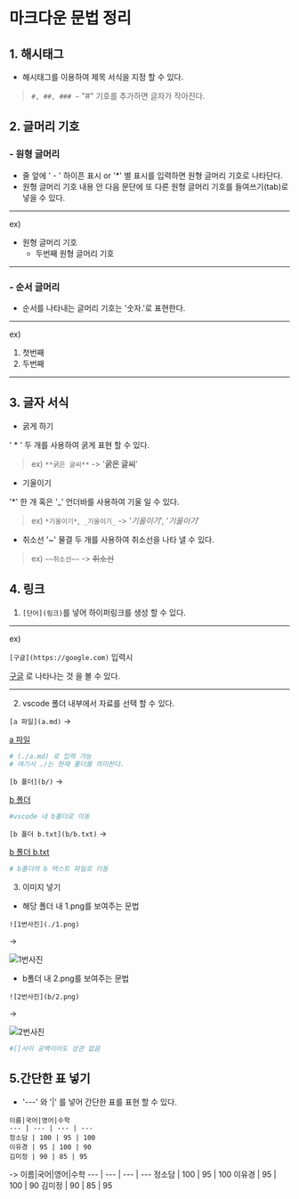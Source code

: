 # 마크다운 문법 정리

## 1. 해시태그
- 해시태그를 이용하여 제목 서식을 지정 할 수 있다.
> `#, ##, ### ~` "#" 기호를 추가하면 글자가 작아진다.

## 2. 글머리 기호
### - 원형 글머리
-   줄 앞에 ' - ' 하이픈 표시 or '*' 별 표시를 입력하면 원형 글머리 기호로 나타단다.
- 원형 글머리 기호 내용 안 다음 문단에 또 다른 원형 글머리 기호를 들여쓰기(tab)로 넣을 수 있다.
---

ex)  
- 원형 글머리 기호
    - 두번째 원형 글머리 기호

---
### - 순서 글머리
- 순서를 나타내는 글머리 기호는 '숫자.'로 표현한다.

---
ex)
1. 첫번째 
2. 두번째
---



## 3. 글자 서식
- 굵게 하기

' * ' 두 개를 사용하여 굵게 표현 할 수 있다.
> ex) ```**굵은 글씨**``` -> '**굵은 글씨**'
- 기울이기

'*' 한 개 혹은 '_' 언더바를 사용하여 기울 일 수 있다.
> ex) ```*기울이기*```,``` _기울이기_``` -> '*기울이기*', '_기울이기_'

- 취소선
'~' 물결 두 개를 사용하여 취소선을 나타 낼 수 있다.
> ex) ```~~취소선~~```  ->  ~~취소선~~

## 4. 링크
1. ```[단어](링크)```를 넣어 하이퍼링크를 생성 할 수 있다.  
---
ex) 

```[구글](https://google.com)``` 입력시

[구글](https://google.com) 로 나타나는 것 을 볼 수 있다.

---
2. vscode 폴더 내부에서 자료를 선택 할 수 있다.

```[a 파일](a.md)``` -> 

[a 파일](a.md) 
```python
# (./a.md) 로 입력 가능 
# 여기서 ./는 현재 폴더를 의미한다.
```
```[b 폴더](b/)```  ->

[b 폴더](b/)
```python
#vscode 내 b폴더로 이동
```

```[b 폴더 b.txt](b/b.txt)``` ->

[b 폴더 b.txt](b/b.txt)

```python
# b폴더의 b 텍스트 파일로 이동
```
3. 이미지 넣기
- 해당 폴더 내 1.png를 보여주는 문법

```![1번사진](./1.png)```

->

![1번사진](./1.png)

* b폴더 내 2.png를 보여주는 문법

```![2번사진](b/2.png)```

->

![2번사진](b/2.png)

```python
#[]사이 공백이어도 상관 없음
```

## 5.간단한 표 넣기

- '---' 와 '|' 를 넣어 간단한 표를 표현 할 수 있다.

```
이름|국어|영어|수학
--- | --- | --- | ---
정소담 | 100 | 95 | 100
이유경 | 95 | 100 | 90
김미정 | 90 | 85 | 95
```
->
이름|국어|영어|수학
--- | --- | --- | ---
정소담 | 100 | 95 | 100
이유경 | 95 | 100 | 90
김미정 | 90 | 85 | 95